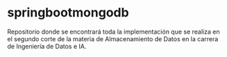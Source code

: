 # springbootmongodb
Repositorio donde se encontrará toda la implementación que se realiza en el segundo corte de la materia de Almacenamiento de Datos en la carrera de Ingeniería de Datos e IA.
